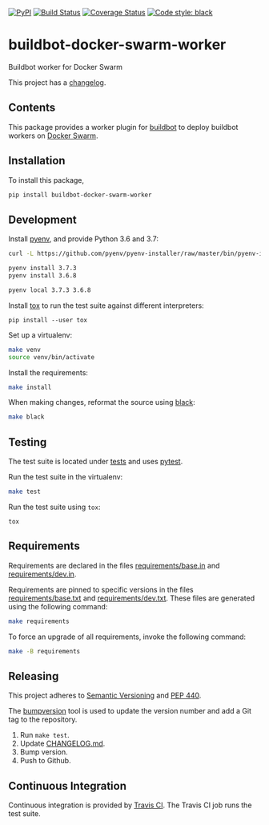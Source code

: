 [![PyPI](https://img.shields.io/pypi/v/buildbot-docker-swarm-worker.svg)](https://pypi.org/project/buildbot-docker-swarm-worker/)
[![Build Status](https://img.shields.io/travis/cjolowicz/buildbot-docker-swarm-worker.svg?style=flat-square)](https://travis-ci.com/cjolowicz/buildbot-docker-swarm-worker)
[![Coverage Status](https://img.shields.io/coveralls/cjolowicz/buildbot-docker-swarm-worker.svg?style=flat-square)](https://coveralls.io/github/cjolowicz/buildbot-docker-swarm-worker?branch=master)
[![Code style: black](https://img.shields.io/badge/code%20style-black-000000.svg?style=flat-square)](https://github.com/ambv/black)

# buildbot-docker-swarm-worker

Buildbot worker for Docker Swarm

This project has a [changelog](CHANGELOG.md).

## Contents

This package provides a worker plugin for
[buildbot](https://buildbot.net) to deploy buildbot workers on
[Docker Swarm](https://docs.docker.com/engine/swarm/).

## Installation

To install this package,

```sh
pip install buildbot-docker-swarm-worker
```

## Development

Install [pyenv](https://github.com/pyenv/pyenv), and provide
Python 3.6 and 3.7:

```sh
curl -L https://github.com/pyenv/pyenv-installer/raw/master/bin/pyenv-installer | bash

pyenv install 3.7.3
pyenv install 3.6.8

pyenv local 3.7.3 3.6.8
```

Install [tox](https://pypi.org/project/tox/) to run the test suite
against different interpreters:

```shell
pip install --user tox
```

Set up a virtualenv:

```sh
make venv
source venv/bin/activate
```

Install the requirements:

```sh
make install
```

When making changes, reformat the source using
[black](https://github.com/ambv/black):

```sh
make black
```

## Testing

The test suite is located under [tests](tests) and uses
[pytest](https://pypi.org/project/pytest/).

Run the test suite in the virtualenv:

```sh
make test
```

Run the test suite using `tox`:

```shell
tox
```

## Requirements

Requirements are declared in the files
[requirements/base.in](requirements/base.in) and
[requirements/dev.in](requirements/dev.in).

Requirements are pinned to specific versions in the files
[requirements/base.txt](requirements/base.txt) and
[requirements/dev.txt](requirements/dev.txt). These files are
generated using the following command:

```sh
make requirements
```

To force an upgrade of all requirements, invoke the following command:

```sh
make -B requirements
```

## Releasing

This project adheres to
[Semantic Versioning](https://semver.org/spec/v2.0.0.html) and
[PEP 440](https://www.python.org/dev/peps/pep-0440).

The [bumpversion](https://pypi.org/project/bumpversion/) tool is used
to update the version number and add a Git tag to the repository.

1. Run `make test`.
2. Update [CHANGELOG.md](CHANGELOG.md).
3. Bump version.
4. Push to Github.

## Continuous Integration

Continuous integration is provided by
[Travis CI](https://travis-ci.org). The Travis CI job runs the test
suite.
